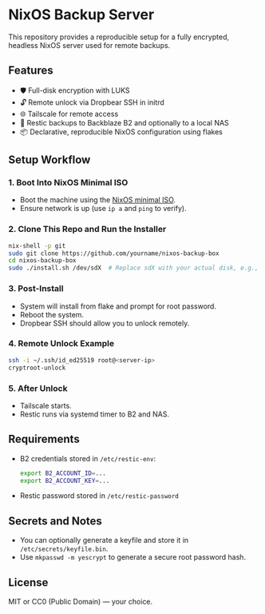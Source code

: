 # NixOS Backup Server

This repository provides a reproducible setup for a fully encrypted, headless NixOS server used for remote backups.

## Features

* 🛡️ Full-disk encryption with LUKS
* 🔓 Remote unlock via Dropbear SSH in initrd
* 🌐 Tailscale for remote access
* 💾 Restic backups to Backblaze B2 and optionally to a local NAS
* 📦 Declarative, reproducible NixOS configuration using flakes

## Setup Workflow

### 1. Boot Into NixOS Minimal ISO

* Boot the machine using the [NixOS minimal ISO](https://nixos.org/download).
* Ensure network is up (use `ip a` and `ping` to verify).

### 2. Clone This Repo and Run the Installer

```bash
nix-shell -p git
sudo git clone https://github.com/yourname/nixos-backup-box
cd nixos-backup-box
sudo ./install.sh /dev/sdX  # Replace sdX with your actual disk, e.g., /dev/sda
```

### 3. Post-Install

* System will install from flake and prompt for root password.
* Reboot the system.
* Dropbear SSH should allow you to unlock remotely.

### 4. Remote Unlock Example

```bash
ssh -i ~/.ssh/id_ed25519 root@<server-ip>
cryptroot-unlock
```

### 5. After Unlock

* Tailscale starts.
* Restic runs via systemd timer to B2 and NAS.

## Requirements

* B2 credentials stored in `/etc/restic-env`:

  ```bash
  export B2_ACCOUNT_ID=...
  export B2_ACCOUNT_KEY=...
  ```
* Restic password stored in `/etc/restic-password`

## Secrets and Notes

* You can optionally generate a keyfile and store it in `/etc/secrets/keyfile.bin`.
* Use `mkpasswd -m yescrypt` to generate a secure root password hash.

## License

MIT or CC0 (Public Domain) — your choice.

